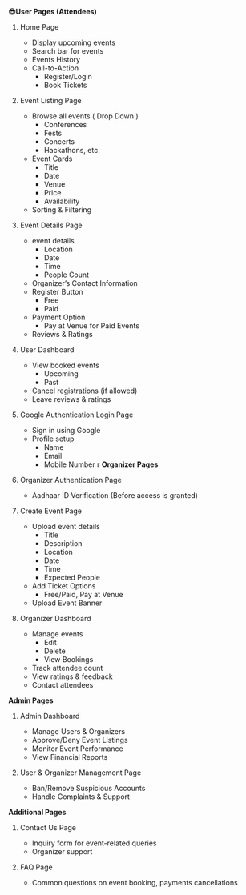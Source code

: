 **😎User Pages (Attendees)** 

1. Home Page
    - Display upcoming events
    - Search bar for events
    - Events History
    - Call-to-Action 
        - Register/Login
        - Book Tickets
        
1. Event Listing Page

    - Browse all events ( Drop Down )
        - Conferences
        - Fests
        - Concerts
        - Hackathons, etc.
    - Event Cards 
        - Title
        - Date
        - Venue
        - Price
        - Availability
    - Sorting & Filtering

1. Event Details Page

    - event details
        - Location
        - Date
        - Time
        - People Count
    - Organizer’s Contact Information
    - Register Button 
        - Free 
        - Paid
    - Payment Option 
        - Pay at Venue for Paid Events
    - Reviews & Ratings

1. User Dashboard

    - View booked events 
        - Upcoming 
        - Past
    - Cancel registrations (if allowed)
    - Leave reviews & ratings

1. Google Authentication Login Page

    - Sign in using Google
    - Profile setup 
        - Name
        - Email
        - Mobile Number
        r 
**Organizer Pages**

1. Organizer Authentication Page

    - Aadhaar ID Verification (Before access is granted)

1. Create Event Page

    - Upload event details 
        - Title
        - Description
        - Location
        - Date
        - Time
        - Expected People
    - Add Ticket Options 
        - Free/Paid, Pay at Venue
    - Upload Event Banner
    
1. Organizer Dashboard

    - Manage events 
        - Edit
        - Delete
        - View Bookings
    - Track attendee count
    - View ratings & feedback
    - Contact attendees
    
**Admin Pages**

1. Admin Dashboard

    - Manage Users & Organizers
    - Approve/Deny Event Listings
    - Monitor Event Performance
    - View Financial Reports
    
1. User & Organizer Management Page

    - Ban/Remove Suspicious Accounts
    - Handle Complaints & Support
    
**Additional Pages**

1. Contact Us Page

   - Inquiry form for event-related queries
   - Organizer support

2. FAQ Page

    - Common questions on event booking, payments cancellations
